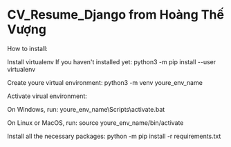 # CV_Resume_Django from Hoàng Thế Vượng

How to install:

Install virtualenv If you haven't installed yet:
python3 -m pip install --user virtualenv

Create youre virtual environment:
python3 -m venv youre_env_name

Activate virual environment:

On Windows, run:
youre_env_name\Scripts\activate.bat

On Linux or MacOS, run:
source youre_env_name/bin/activate

Install all the necessary packages:
python -m pip install -r requirements.txt





